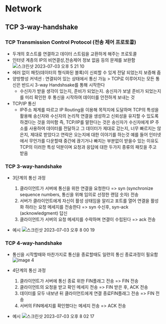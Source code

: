 # Network


## TCP 3-way-handshake


### TCP Transmission Control Protocol (전송 제어 프로토콜)
- 두개의 호스트를 연결하고 데이터 스트림을 교환하게 해주는 프로토콜
- 인터넷 계층의 IP의 비연결성,전송제어 정보 없음 등의 문제를 보완함
  ![스크린샷 2023-07-03 오후 5 21 10](https://github.com/CS-TeamStudy/CS_Study_for_Interview/assets/125563995/0b00eb38-d72b-45bf-840f-7a53d6fdea42)
- 에러 없이 패킷(데이터의 형식화된 블록)이 신뢰할 수 있게 전달 되었는지 보증해 줌
- 양방향성 커넥션 : 연결되어 있는 상태에서 통신 가능 > TCP로 이루어지는 모든 통신은 반드시 3-way Handshsake를 통해 시작한다
  - 수신자가 받을 생각이 있는지, 준비가 되었는지. 송신자가 보낼 준비가 되었는지를 미리 확인한 후 통신을 시작하여 데이터를 안전하게 보내는 것
- TCP/IP 통신
  - IP주소 체계를 따르고 IP Routing을 이용해  목적지에 도달하며 TCP의 특성을 활용해 송신자와 수신자의 논리적 연결을 생성하고 신뢰성을 유지할 수 있도록 하겠다는 것을 의미함 즉, TCP/IP를 말한다는 것은 송신자가 수신자에게 IP 주소를 사용하여 데이터를 전달하고 그 데이터가 제대로 갔는지, 너무 빠르지는 않은지, 제대로 받았다고 연락은 오는지에 대한 이야기를 하는것 예를 들어 인터넷에서 무언가를 다운할때 중간에 끊기거나 빠지는 부분없이 받을수 있는 이유도 TCP의 이러한 특성 덕분이며 요청과 응답에 대한 두가지 종류의 패킷을 주고 받음

### TCP 3-way-handshake
- 3단계의 통신 과정
  1. 클라이언트가 서버에 통신을 위한 연결을 요청한다 => syn (synchronize sequence numbers, 통신을 위해 임의로 선정한 랜덤 숫자) 전송
  2. 서버가 클라이언트에게 자신이 활성 상태임을 알리고 포트를 열어 연결을 활성화 하라는 요청 메세지를 전송한다 => syn 수신후, syn-ack (acknowledgment) 답신
  3. 클라이언트가 서버의 요청 메세지를 수락하며 연결이 수립된다 => ack 전송

- 예시
![스크린샷 2023-07-03 오후 8 00 19](https://github.com/CS-TeamStudy/CS_Study_for_Interview/assets/125563995/001e7c8c-79f7-4cf0-953d-1f245a30f2b8)


### TCP 4-way-handshake
- 통신을 시작할때와 마찬가지로 통신을 종료할때도 일련의 통신 종료과정이 필요함
![image 4](https://github.com/CS-TeamStudy/CS_Study_for_Interview/assets/125563995/328e37af-4f89-42ad-9669-d968f4b790ad)
- 4단계의 통신 과정
  1. 클라이언트가 서버에 통신 종료 위한 FIN플래그 전송 => FIN 전송
  2. 클라이언트의 요청을 받고 확인 메세지 전송 => FIN 받은 후, ACK 전송
  3. 데이터를 모두 내보낸 뒤 클라이언트에게 연결 종료FIN플래그 전송 => FIN 전송
  4. 서버의 FIN메세지를 확인했다는 메세지 전송 => ACK 전송

- 예시
  ![스크린샷 2023-07-03 오후 8 02 17](https://github.com/CS-TeamStudy/CS_Study_for_Interview/assets/125563995/ba4f2628-46d3-4408-9314-45e25157787f)
  
